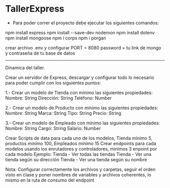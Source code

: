 # TallerExpress

- Para poder correr el proyecto debe ejecutar los siguientes comandos: 

npm install express
npm install --save-dev nodemon
npm install dotenv
npm install mongoose
npm i corps
npm i porgan


crear archivo .env y configurar
PORT = 8080
password = tu link de mongo y contraseña de tu base de datos

**********************************************************************************************************************

Dinamica del taller.

Crear un servidor de Express, descargar y configurar todo lo necesario para poder cumplir con los siguientes puntos:

1.- Crear un modelo de Tienda con mínimo las siguientes propiedades:
Nombre: String
Dirección: String
Teléfono: Number

2.- Crear un modelo de Producto con mínimo las siguientes propiedades:
Nombre: String
Marca: String
Tipo: String
Precio: String

3.- Crear un modelo de Empleado con mínimo las siguientes propiedades:
Nombre: String
Cargo: String
Salario: Number

Crear Scripts de data para cada uno de los modelos, Tienda mínimo 5, productos mínimo 100, Empleados mínimo 15
Crear endpoints para cada modelos usando los enrutadores y controladores, minimos 3 enpoint por cada modelo
  Ejemplo: 
      Tienda - Ver todas las tiendas
      Tienda - Ver una tienda según su dirección
      Tienda - Ver una tienda según su nombre

Nota: Configurar correctamente los archivos y carpetas, seguir el orden visto en clase y poner nombres de variables y archivos coherentes, lo mismo en la ruta de consumo del endpoint